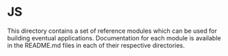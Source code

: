 # JS

This directory contains a set of reference modules which can be used for
building eventual applications. Documentation for each module is available in
the README.md files in each of their respective directories.
